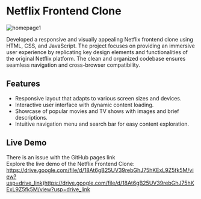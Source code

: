 # Netflix Frontend Clone

![homepage1](https://github.com/SaikiranVoladri/Project-1-Netflix-Clone-Website/assets/87108573/f2b8938f-348d-4620-9187-46c9115b991c)



Developed a responsive and visually appealing Netflix frontend clone using HTML, CSS, and JavaScript. The project focuses on providing an immersive user experience by replicating key design elements and functionalities of the original Netflix platform. The clean and organized codebase ensures seamless navigation and cross-browser compatibility.

## Features

- Responsive layout that adapts to various screen sizes and devices.
- Interactive user interface with dynamic content loading.
- Showcase of popular movies and TV shows with images and brief descriptions.
- Intuitive navigation menu and search bar for easy content exploration.

## Live Demo
There is an issue with the GitHub pages link <br>
Explore the live demo of the Netflix Frontend Clone: 
https://drive.google.com/file/d/18At6gB25UV39rebGhJ75hKExL9Z5fk5M/view?usp=drive_link)https://drive.google.com/file/d/18At6gB25UV39rebGhJ75hKExL9Z5fk5M/view?usp=drive_link




